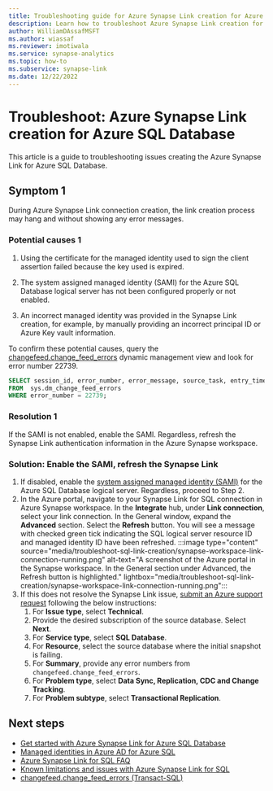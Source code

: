 ```yaml
---
title: Troubleshooting guide for Azure Synapse Link creation for Azure SQL Database 
description: Learn how to troubleshoot Azure Synapse Link creation for Azure SQL Database
author: WilliamDAssafMSFT
ms.author: wiassaf
ms.reviewer: imotiwala
ms.service: synapse-analytics
ms.topic: how-to
ms.subservice: synapse-link
ms.date: 12/22/2022
---
```


# Troubleshoot: Azure Synapse Link creation for Azure SQL Database 

This article is a guide to troubleshooting issues creating the Azure Synapse Link for Azure SQL Database.

## Symptom 1

During Azure Synapse Link connection creation, the link creation process may hang and without showing any error messages.

### Potential causes 1

1. Using the certificate for the managed identity used to sign the client assertion failed because the key used is expired. 

2. The system assigned managed identity (SAMI) for the Azure SQL Database logical server has not been configured properly or not enabled.

3. An incorrect managed identity was provided in the Synapse Link creation, for example, by manually providing an incorrect principal ID or Azure Key vault information.

To confirm these potential causes, query the [changefeed.change_feed_errors](/sql/relational-databases/system-tables/changefeed-change-feed-errors-transact-sql) dynamic management view and look for error number 22739. 
   ```sql
   SELECT session_id, error_number, error_message, source_task, entry_time 
   FROM  sys.dm_change_feed_errors
   WHERE error_number = 22739;
   ```

### Resolution 1

If the SAMI is not enabled, enable the SAMI. Regardless, refresh the Synapse Link authentication information in the Azure Synapse workspace.

### Solution: Enable the SAMI, refresh the Synapse Link

1. If disabled, enable the [system assigned managed identity (SAMI)](/azure/azure-sql/database/authentication-azure-ad-user-assigned-managed-identity) for the Azure SQL Database logical server. Regardless, proceed to Step 2.
1. In the Azure portal, navigate to your Synapse Link for SQL connection in Azure Synapse workspace. In the **Integrate** hub, under **Link connection**, select your link connection. In the General window, expand the **Advanced** section. Select the **Refresh** button. You will see a message with checked green tick indicating the SQL logical server resource ID and managed identity ID have been refreshed.
   :::image type="content" source="media/troubleshoot-sql-link-creation/synapse-workspace-link-connection-running.png" alt-text="A screenshot of the Azure portal in the Synapse workspace. In the General section under Advanced, the Refresh button is highlighted." lightbox="media/troubleshoot-sql-link-creation/synapse-workspace-link-connection-running.png":::
1. If this does not resolve the Synapse Link issue, [submit an Azure support request](https://portal.azure.com/#blade/Microsoft_Azure_Support/HelpAndSupportBlade/newsupportrequest) following the below instructions:
    1.    For **Issue type**, select **Technical**.
    2.    Provide the desired subscription of the source database. Select **Next**.
    3.    For **Service type**, select **SQL Database**.
    4.    For **Resource**, select the source database where the initial snapshot is failing.
    5.    For **Summary**, provide any error numbers from `changefeed.change_feed_errors`.
    6.    For **Problem type**, select **Data Sync, Replication, CDC and Change Tracking**.
    7.    For **Problem subtype**, select **Transactional Replication**.

<!---

## Symptom 2

During Azure Synapse Link connection creation, the link creation process may hang and without showing any error messages.

### Potential causes 2

1. The subscription moved from one tenant to another, and the system-assigned managed identity (SAMI) is no longer valid. The SAMI does not appear in the Azure AD in the new tenant. 

### Resolution 2

Disable and re-enable the SAMI for the Azure SQL logical server.

### Solution 2 via the Azure portal

1. In the Azure portal, navigate to your Azure SQL Server. Select **Identity** under **Security** on the left side bar.
1. Review the **Status** setting for **system assigned managed identity** (SAMI).
1. Set the **Status** to **On** to create and enable the SAMI. 
   1. If the **Status** is already set to **On**, change it temporarily to **Off** and, then set it back to **On**.
   :::image type="content" source="media/troubleshoot-sql-link-creation/system-assigned-managed-identity-status.png" alt-text="A screenshot of the Azure portal where the system assigned managed identity can be enabled." lightbox="media/troubleshoot-sql-link-creation/system-assigned-managed-identity-status.png":::
1. In the Azure portal, navigate to your Synapse Link for SQL connection in Azure Synapse Workspace. In the **Integrate** hub, under **Link connection**, select your link connection. In the General window, expand the **Advanced** section. Select the **Refresh** button. You will see a message with checked green tick indicating the SQL logical server resource ID and Managed identity ID have been refreshed.
   :::image type="content" source="media/troubleshoot-sql-link-creation/synapse-workspace-link-connection-running.png" alt-text="A screenshot of the Azure portal in the Synapse workspace. In the General section under Advanced, the Refresh button is highlighted." lightbox="media/troubleshoot-sql-link-creation/synapse-workspace-link-connection-running.png":::

### Solution 2 via PowerShell

1. Remove the stale identity from the Azure SQL Database logical server using the Az.Sql cmdlet [Set-AzSqlServer](/powershell/module/az.sql/set-azsqlserver). Set `-IdentityType 'None'`.
   ```powershell
   Set-AzSqlServer -AssignIdentity -ResourceGroupName '<resource group>' `
   -ServerName '<server name>' -IdentityType 'None'
   ```
1. Set a new SAMI with `Set-AzSqlServer`, set `-IdentityType 'SystemAssigned'`.
   ```powershell
   Set-AzSqlServer-ResourceGroupName '<resource group>' -ServerName '<server name>' `
   -AssignIdentity -IdentityType 'SystemAssigned'
   ```
1. In the Azure portal, navigate to your Synapse Link for SQL connection in Azure Synapse Workspace. In the **Integrate** hub, under **Link connection**, select your link connection. In the General window, expand the **Advanced** section. Select the **Refresh** button. You will see a message with checked green tick indicating the SQL logical server resource ID and Managed identity ID have been refreshed.
   :::image type="content" source="media/troubleshoot-sql-link-creation/synapse-workspace-link-connection-running.png" alt-text="A screenshot of the Azure portal in the Synapse workspace. In the General section under Advanced, the Refresh button is highlighted." lightbox="media/troubleshoot-sql-link-creation/synapse-workspace-link-connection-running.png":::

-->

## Next steps

 - [Get started with Azure Synapse Link for Azure SQL Database](../connect-synapse-link-sql-database.md)
 - [Managed identities in Azure AD for Azure SQL](/azure/azure-sql/database/authentication-azure-ad-user-assigned-managed-identity)
 - [Azure Synapse Link for SQL FAQ](../faq.yml)
 - [Known limitations and issues with Azure Synapse Link for SQL](../synapse-link-for-sql-known-issues.md)
 - [changefeed.change_feed_errors (Transact-SQL)](/sql/relational-databases/system-tables/changefeed-change-feed-errors-transact-sql)
